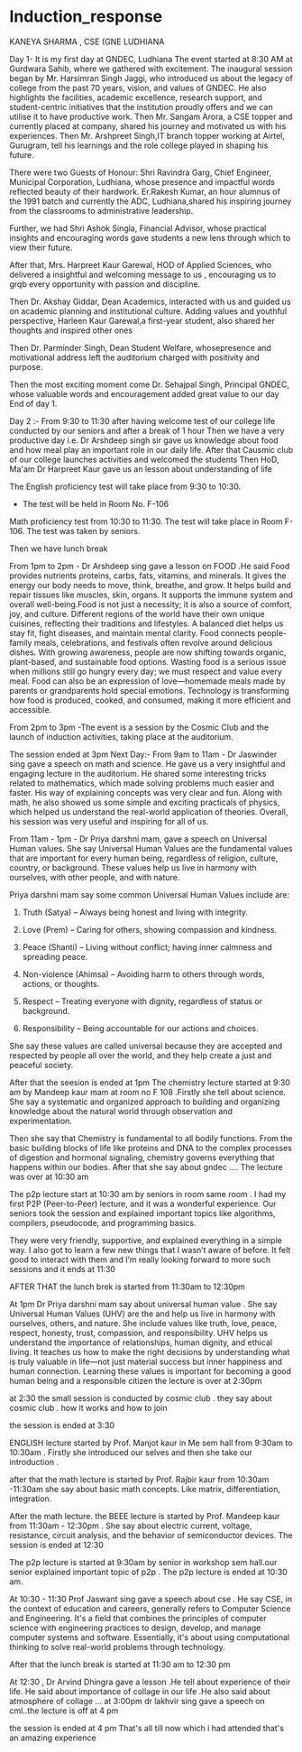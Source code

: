 # Induction_response
KANEYA SHARMA , CSE (GNE LUDHIANA 

Day 1- It is my first day at GNDEC, Ludhiana 
The event started at 8:30 AM at Gurdwara Sahib, where we gathered with excitement. The inaugural session began by Mr. Harsimran Singh Jaggi, who introduced us about the legacy of college from the past 70 years, vision, and values of GNDEC. He also highlights the facilities, academic excellence, research support, and student-centric initiatives that the institution proudly offers and we can utilise it to have productive work.
Then Mr. Sangam Arora, a CSE topper and currently placed at company, shared his journey and motivated us with his experiences. 
Then Mr. Arshpreet Singh,IT branch topper working at Airtel, Gurugram, tell his learnings and the role college played in shaping his future.

There were two Guests of Honour:
Shri Ravindra Garg, Chief Engineer, Municipal Corporation, Ludhiana, whose presence and impactful words reflected beauty of their hardwork.
Er.Rakesh Kumar, an hour alumnus of the 1991 batch and currently the ADC, Ludhiana,shared his inspiring journey from the classrooms to administrative leadership.

Further, we had Shri Ashok Singla, Financial Advisor, whose practical insights and encouraging words gave students a new lens through which to view their future.

After that, Mrs. Harpreet Kaur Garewal, HOD of Applied Sciences, who delivered a insightful and welcoming message to us , encouraging us to grqb every opportunity with passion and discipline.

Then Dr. Akshay Giddar, Dean Academics, interacted with us and guided us on academic planning and institutional culture. Adding values and  youthful perspective,
Harleen Kaur Garewal,a first-year student, also shared her thoughts and inspired other ones 

Then Dr. Parminder Singh, Dean Student Welfare, whosepresence and motivational address left the auditorium charged with positivity and purpose.

Then the most exciting moment come Dr. Sehajpal Singh, Principal GNDEC, whose valuable words and encouragement added great value to our day 
End of day 1.

Day 2 :- From 9:30 to 11:30 after having welcome test of our college life conducted by our seniors and after a break of 1 hour Then we have a very productive day i.e. Dr Arshdeep singh sir gave us knowledge about food and how meal play an important role in our daily life.
After that Causmic club of our college launches activities and welcomed the students
Then HoD, Ma'am Dr Harpreet Kaur gave us an lesson about understanding of life

The English proficiency test will take place from 9:30 to 10:30.
- The test will be held in Room No. F-106 

Math proficiency test from 10:30 to 11:30.
The test will take place in Room F-106. The test was taken by seniors.

Then we have lunch break

From 1pm to 2pm - Dr Arshdeep sing gave a lesson on FOOD .He said Food provides nutrients  proteins, carbs, fats, vitamins, and minerals. It gives the energy our body needs to move, think, breathe, and grow. It helps build and repair tissues like muscles, skin, organs. It supports the immune system and overall well-being.Food is not just a necessity; it is also a source of comfort, joy, and culture. Different regions of the world have their own unique cuisines, reflecting their traditions and lifestyles. 
A balanced diet helps us stay fit, fight diseases, and maintain mental clarity. Food connects people-family meals, celebrations, and festivals often revolve around delicious dishes. With growing awareness, people are now shifting towards organic, plant-based, and sustainable food options. Wasting food is a serious issue when millions still go hungry every day; we must respect and value every meal. Food can also be an expression of love—homemade meals made by parents or grandparents hold special emotions. Technology is transforming how food is produced, cooked, and consumed, making it more efficient and accessible.

From 2pm to 3pm -The event is a session by the Cosmic Club and the launch of induction activities, taking place at the auditorium.

The session ended at 3pm
Next Day:- From 9am to 11am - Dr Jaswinder sing gave a speech on math and science. He gave us a very insightful and engaging lecture in the auditorium. He shared some interesting tricks related to mathematics, which made solving problems much easier and faster. His way of explaining concepts was very clear and fun. Along with math, he also showed us some simple and exciting practicals of physics, which helped us understand the real-world application of theories. Overall, his session was very useful and inspiring for all of us.

From 11am - 1pm - Dr Priya darshni mam, gave a speech on Universal Human values. She say Universal Human Values are the fundamental values that are important for every human being, regardless of religion, culture, country, or background. These values help us live in harmony with ourselves, with other people, and with nature.

Priya darshni mam say some common Universal Human Values include are:
1. Truth (Satya) – Always being honest and living with integrity.
2. Love (Prem) – Caring for others, showing compassion and kindness.
  
3. Peace (Shanti) – Living without conflict; having inner calmness and spreading peace.
  
4. Non-violence (Ahimsa) – Avoiding harm to others through words, actions, or thoughts.
   
5. Respect – Treating everyone with dignity, regardless of status or background.
   
7. Responsibility – Being accountable for our actions and choices.
   
She say these values are called universal because they are accepted and respected by people all over the world, and they help create a just and peaceful society.

 After that the seesion is ended at 1pm
The chemistry lecture started at 9:30 am by Mandeep kaur mam at room no F 108 .Firstly she tell about science. She say a systematic and organized approach to building and organizing knowledge about the natural world through observation and experimentation.


Then she say that Chemistry is fundamental to all bodily functions. From the basic building blocks of life like proteins and DNA to the complex processes of digestion and hormonal signaling, chemistry governs everything that happens within our bodies.  After that she say about gndec  .... The lecture was over at 10:30 am

The p2p lecture start at 10:30 am by seniors in room same room  . I had my first P2P (Peer-to-Peer) lecture, and it was a wonderful experience. Our seniors took the session and explained important topics like algorithms, compilers, pseudocode, and programming basics.

They were very friendly, supportive, and explained everything in a simple way.
I also got to learn a few new things that I wasn’t aware of before.
It felt good to interact with them and I’m really looking forward to more such sessions and it ends at 11:30

AFTER THAT the lunch brek is started from 11:30am to 12:30pm

At 1pm Dr Priya darshni mam say about universal human value .
She say Universal Human Values (UHV) are the  and help us live in harmony with ourselves, others, and nature. She include values like truth, love, peace, respect, honesty, trust, compassion, and responsibility. UHV helps us understand the importance of relationships, human dignity, and ethical living.
It teaches us how to make the right decisions by understanding what is truly valuable in life—not just material success but inner happiness and human connection. Learning these values is important for becoming a good human being and a responsible citizen the lecture is over at 2:30pm 

at 2:30 the small session is conducted by cosmic club . they  say about cosmic club . how it works and how to join 

the session is ended at 3:30

ENGLISH lecture started by Prof. Manjot kaur in Me sem hall from 9:30am to 10:30am . Firstly she introduced our selves and then she take our introduction .

after that the math lecture is started by  Prof. Rajbir kaur from 10:30am -11:30am
she say about basic math concepts. Like matrix, differentiation, integration.

After the math lecture. the BEEE lecture is started by Prof. Mandeep kaur from 11:30am - 12:30pm . She  say about electric current, voltage, resistance, circuit analysis, and the behavior of semiconductor devices. 
 The session is ended at 12:30

The p2p lecture is started at 9:30am by senior in workshop sem hall.our senior explained important topic of p2p
. The p2p lecture is ended at 10:30 am.

 At 10:30 - 11:30 Prof Jaswant sing gave a speech about cse . He say CSE, in the context of education and careers, generally refers to Computer Science and Engineering. It's a field that combines the principles of computer science with engineering practices to design, develop, and manage computer systems and software. Essentially, it's about using computational thinking to solve real-world problems through technology. 

 After that the lunch break is started at 11:30 am to 12:30 pm 

 At 12:30 , Dr Arvind  Dhingra  gave a lesson .He tell about experience of their life. He said about importance of collage in our life .He also said about atmosphere of collage ...
 at 3:00pm dr lakhvir sing gave a speech on cml..the lecture is off at 4 pm

 the session is ended at 4 pm
That's all till now which i had attended that's an amazing experience 
